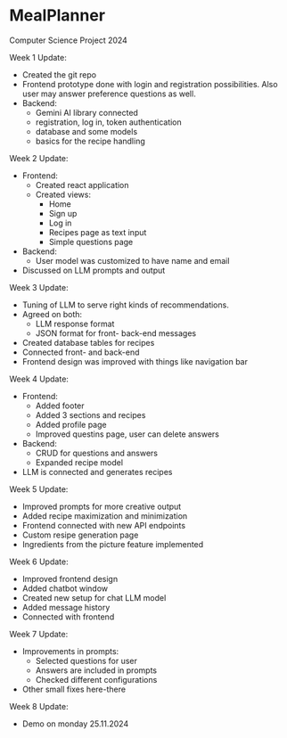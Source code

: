 # MealPlanner
Computer Science Project 2024

Week 1 Update:
- Created the git repo
- Frontend prototype done with login and registration possibilities. Also user may answer preference questions as well.
- Backend: 
  - Gemini AI library connected
  - registration, log in, token authentication
  - database and some models
  - basics for the recipe handling
 
Week 2 Update:
- Frontend:
  - Created react application
  - Created views:
    - Home
    - Sign up
    - Log in
    - Recipes page as text input
    - Simple questions page
- Backend:
  - User model was customized to have name and email
- Discussed on LLM prompts and output

Week 3 Update:
- Tuning of LLM to serve right kinds of recommendations.
- Agreed on both:
  - LLM response format
  - JSON format for front- back-end messages
- Created database tables for recipes
- Connected front- and back-end
- Frontend design was improved with things like navigation bar

Week 4 Update:
- Frontend:
  - Added footer
  - Added 3 sections and recipes
  - Added profile page
  - Improved questins page, user can delete answers
- Backend:
  - CRUD for questions and answers
  - Expanded recipe model
- LLM is connected and generates recipes

Week 5 Update:
- Improved prompts for more creative output
- Added recipe maximization and minimization
- Frontend connected with new API endpoints
- Custom resipe generation page
- Ingredients from the picture feature implemented

Week 6 Update:
- Improved frontend design
- Added chatbot window
- Created new setup for chat LLM model
- Added message history
- Connected with frontend

Week 7 Update:
- Improvements in prompts:
  - Selected questions for user
  - Answers are included in prompts
  - Checked different configurations
- Other small fixes here-there

Week 8 Update:
- Demo on monday 25.11.2024
